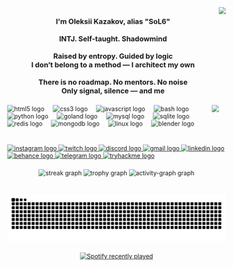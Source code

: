 <img align="right" height="230" src="https://animerants.net/wp-content/uploads/2023/01/serial-experiments-lain-dissociation-02.gif?w=500"  />

###

<h3 align="center"> I'm Oleksii Kazakov, alias "SoL6"<br><br> INTJ. Self-taught. Shadowmind<br><br> Raised by entropy. Guided by logic<br> I don’t belong to a method — I architect my own<br><br> There is no roadmap. No mentors. No noise<br> Only signal, silence — and me</h2>

###

<img align="right" src="https://visitor-badge.laobi.icu/badge?page_id=Ascended1337.Ascended1337&left_color=darkslategray&right_color=cadetblue"  />

###

<div align="left">
  <img src="https://cdn.jsdelivr.net/gh/devicons/devicon/icons/html5/html5-original.svg" height="30" alt="html5 logo"  />
  <img width="12" />
  <img src="https://cdn.jsdelivr.net/gh/devicons/devicon/icons/css3/css3-original.svg" height="30" alt="css3 logo"  />
  <img width="12" />
  <img src="https://cdn.jsdelivr.net/gh/devicons/devicon/icons/javascript/javascript-original.svg" height="30" alt="javascript logo"  />
  <img width="12" />
  <img src="https://cdn.jsdelivr.net/gh/devicons/devicon/icons/bash/bash-original.svg" height="30" alt="bash logo"  />
  <img width="12" />
  <img src="https://cdn.jsdelivr.net/gh/devicons/devicon/icons/python/python-original.svg" height="30" alt="python logo"  />
  <img width="12" />
  <img src="https://cdn.jsdelivr.net/gh/devicons/devicon/icons/goland/goland-original.svg" height="30" alt="goland logo"  />
  <img width="12" />
  <img src="https://cdn.jsdelivr.net/gh/devicons/devicon/icons/mysql/mysql-original.svg" height="30" alt="mysql logo"  />
  <img width="12" />
  <img src="https://cdn.jsdelivr.net/gh/devicons/devicon/icons/sqlite/sqlite-original.svg" height="30" alt="sqlite logo"  />
  <img width="12" />
  <img src="https://cdn.jsdelivr.net/gh/devicons/devicon/icons/redis/redis-original.svg" height="30" alt="redis logo"  />
  <img width="12" />
  <img src="https://cdn.jsdelivr.net/gh/devicons/devicon/icons/mongodb/mongodb-original.svg" height="30" alt="mongodb logo"  />
  <img width="12" />
  <img src="https://cdn.jsdelivr.net/gh/devicons/devicon/icons/linux/linux-original.svg" height="30" alt="linux logo"  />
  <img width="12" />
  <img src="https://skillicons.dev/icons?i=blender" height="30" alt="blender logo"  />
</div>

###

<br clear="both">

<div align="left">
  <a href="https://www.instagram.com/ssol666" target="_blank">
    <img src="https://img.shields.io/static/v1?message=Instagram&logo=instagram&label=&color=E4405F&logoColor=white&labelColor=&style=for-the-badge" height="35" alt="instagram logo"  />
  </a>
  <a href="https://www.twitch.tv/ascended1337" target="_blank">
    <img src="https://img.shields.io/static/v1?message=Twitch&logo=twitch&label=&color=9146FF&logoColor=white&labelColor=&style=for-the-badge" height="35" alt="twitch logo"  />
  </a>
  <a href="sol6" target="_blank">
    <img src="https://img.shields.io/static/v1?message=Discord&logo=discord&label=&color=7289DA&logoColor=white&labelColor=&style=for-the-badge" height="35" alt="discord logo"  />
  </a>
  <a href="freelancework1337@gmail.com" target="_blank">
    <img src="https://img.shields.io/static/v1?message=Gmail&logo=gmail&label=&color=D14836&logoColor=white&labelColor=&style=for-the-badge" height="35" alt="gmail logo"  />
  </a>
  <a href="https://www.linkedin.com/in/sol6/" target="_blank">
    <img src="https://img.shields.io/static/v1?message=LinkedIn&logo=linkedin&label=&color=0077B5&logoColor=white&labelColor=&style=for-the-badge" height="35" alt="linkedin logo"  />
  </a>
  <a href="https://www.behance.net/SoL6" target="_blank">
    <img src="https://img.shields.io/static/v1?message=Behance&logo=behance&label=&color=1769ff&logoColor=white&labelColor=&style=for-the-badge" height="35" alt="behance logo"  />
  </a>
  <a href="https://t.me/S00L6" target="_blank">
    <img src="https://img.shields.io/static/v1?message=Telegram&logo=telegram&label=&color=2CA5E0&logoColor=white&labelColor=&style=for-the-badge" height="35" alt="telegram logo"  />
  </a>
  <a href="https://tryhackme.com/p/freelancework133" target="_blank">
    <img src="https://img.shields.io/static/v1?message=TryHackMe&logo=tryhackme&label=&color=88cc14&logoColor=white&labelColor=&style=for-the-badge" height="35" alt="tryhackme logo"  />
  </a>
</div>

###

<div align="center">
  <img src="https://streak-stats.demolab.com?user=Ascended1337&locale=en&mode=daily&theme=dracula&hide_border=true&border_radius=55&date_format=j/n%5B/Y%5D" height="150" alt="streak graph"  />
  <img src="https://github-profile-trophy.vercel.app?username=Ascended1337&theme=dracula&column=4&row=2&margin-w=25&margin-h=25&no-bg=true&no-frame=true" height="200" alt="trophy graph"  />
  <img src="https://github-readme-activity-graph.vercel.app/graph?username=Ascended1337&theme=redical&radius=100&area=true&hide_border=true&hide_title=false&custom_title=Contribution%20Graph" height="500" alt="activity-graph graph"  />
</div>

###

<br clear="both">

<img src="https://raw.githubusercontent.com/Ascended1337/Ascended1337/output/snake.svg" alt="Snake animation" />

###

<div align="center">
  <a href="https://open.spotify.com/user/lzjb1bk8c0d56g2iybvljkrn9">
    <img src="https://spotify-recently-played-readme.vercel.app/api?user=lzjb1bk8c0d56g2iybvljkrn9&count=3&unique=false" alt="Spotify recently played"  />
  </a>
</div>

###
